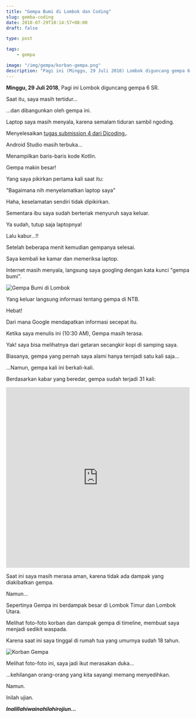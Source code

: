 ```yaml
---
title: "Gempa Bumi di Lombok dan Coding"
slug: gemba-coding
date: 2018-07-29T10:14:57+08:00
draft: false

type: post

tags:
    - gempa

image: "/img/gempa/korban-gempa.png"
description: "Pagi ini (Minggu, 29 Juli 2018) Lombok diguncang gempa 6 SR."
---
```


**Minggu, 29 Juli 2018**, Pagi ini Lombok diguncang gempa 6 SR.

Saat itu, saya masih tertidur...

...dan dibangunkan oleh gempa ini.

Laptop saya masih menyala, karena semalam
tiduran sambil ngoding.

Menyelesaikan [tugas submission 4 dari Dicoding.](https://www.dicoding.com/academies/55?course_ref=d281eb5ab90780db6a0502bc).

Android Studio masih terbuka...

Menampilkan baris-baris kode Kotlin.

Gempa makin besar!

Yang saya pikirkan pertama kali saat itu:

"Bagaimana nih menyelamatkan laptop saya"

Haha, keselamatan sendiri tidak dipikirkan.

Sementara ibu saya sudah berteriak menyuruh saya keluar.

Ya sudah, tutup saja laptopnya!

Lalu kabur...!!

Setelah beberapa menit kemudian gempanya selesai.

Saya kembali ke kamar dan memeriksa laptop.

Internet masih menyala, langsung saya googling
dengan kata kunci "gempa bumi".

![Gempa Bumi di Lombok](/img/gempa/google-gempa.png)

Yang keluar langsung informasi tentang gempa
di NTB.

Hebat!

Dari mana Google mendapatkan informasi secepat itu.

Ketika saya menulis ini (10:30 AM), 
Gempa masih terasa.

Yak! saya bisa melihatnya dari getaran 
secangkir kopi di samping saya.

Biasanya, gempa yang pernah saya alami hanya ternjadi 
satu kali saja...

...Namun, gempa kali ini berkali-kali.

Berdasarkan kabar yang beredar, gempa sudah terjadi
31 kali:

<iframe src="https://www.facebook.com/plugins/post.php?href=https%3A%2F%2Fwww.facebook.com%2Fardianta.pargo%2Fposts%2F2290313260986033&width=500" width="500" height="491" style="border:none;overflow:hidden" scrolling="no" frameborder="0" allowTransparency="true" allow="encrypted-media"></iframe>

Saat ini saya masih merasa aman, karena tidak ada dampak yang diakibatkan gempa.

Namun...

Sepertinya Gempa ini berdampak besar di Lombok Timur dan Lombok Utara.

Melihat foto-foto korban dan dampak gempa di timeline,
membuat saya menjadi sedikit waspada.

Karena saat ini saya tinggal di rumah tua yang umurnya sudah
18 tahun.

![Korban Gempa](/img/gempa/korban-gempa.png)

Melihat foto-foto ini, saya jadi ikut merasakan duka...

...kehilangan orang-orang yang kita sayangi memang menyedihkan.

Namun.

Inilah ujian.

***Inalillahiwainahilahirojiun...***